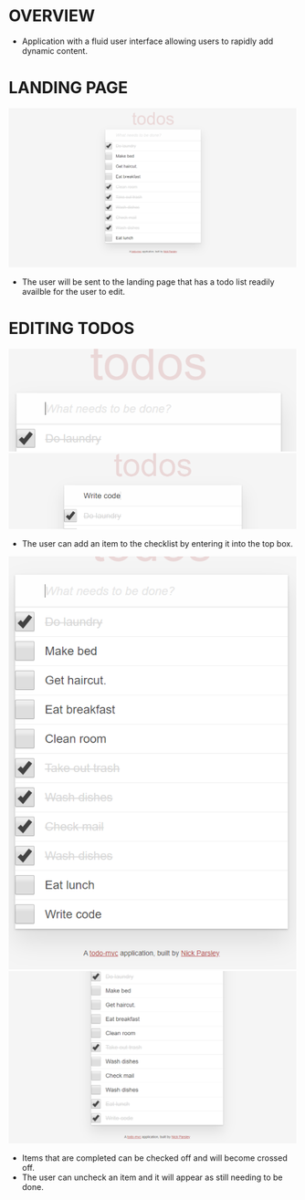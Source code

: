 # OVERVIEW

* Application with a fluid user interface allowing users to rapidly add dynamic content.


# LANDING PAGE

<img src='todohome.PNG'>

* The user will be sent to the landing page that has a todo list readily availble for the user to edit.


# EDITING TODOS

<img src='todoadd.PNG'> 
<img src='todoadd1.PNG'>

* The user can add an item to the checklist by entering it into the top box.

<img src='todoadd2.PNG'> 
<img src='todoadd3.PNG'>

* Items that are completed can be checked off and will become crossed off.
* The user can uncheck an item and it will appear as still needing to be done.
